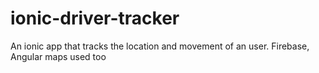 # ionic-driver-tracker

An ionic app that tracks the location and movement of an user. Firebase, Angular maps used too
